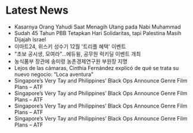 # Latest News
-  Kasarnya Orang Yahudi Saat Menagih Utang pada Nabi Muhammad
-  Sudah 45 Tahun PBB Tetapkan Hari Solidaritas, tapi Palestina Masih Dijajah Israel
-  이마트24, 위스키 성수기 12월 '트리플 혜택' 이벤트
-  "초보 공시생, 모여라"…에듀윌, 공무원 럭키딜 이벤트 개최
-  농식품부 장관에 송미령 농촌경제연구원 부원장 지명
-  Lejos de las cámaras, Cinthia Fernández explicó de qué se trata su nuevo negocio: “Loca aventura”
-  Singapore’s Very Tay and Philippines’ Black Ops Announce Genre Film Plans – ATF
-  Singapore’s Very Tay and Philippines’ Black Ops Announce Genre Film Plans – ATF
-  Singapore’s Very Tay and Philippines’ Black Ops Announce Genre Film Plans – ATF
-  Singapore’s Very Tay and Philippines’ Black Ops Announce Genre Film Plans – ATF
